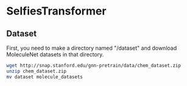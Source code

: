 # SelfiesTransformer

## Dataset
First, you need to make a directory named "/dataset" and download MoleculeNet datasets in that directory.

```bash
wget http://snap.stanford.edu/gnn-pretrain/data/chem_dataset.zip
unzip chem_dataset.zip
mv dataset molecule_datasets
```